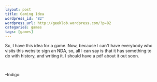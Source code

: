 ```yaml
--- 
layout: post
title: Gaming Idea
wordpress_id: "82"
wordpress_url: http://geeklob.wordpress.com/?p=82
categories: games
tags: [games]
---
```

So, I have this idea for a game. Now, because I can't have everybody who visits this website sign an NDA, so, all I can say is that it has something to do with history, and writing it. I should have a pdf about it out soon.

 

-Indigo
